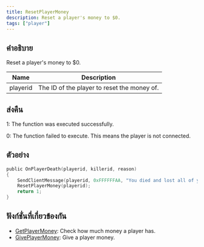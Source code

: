 ```yaml
---
title: ResetPlayerMoney
description: Reset a player's money to $0.
tags: ["player"]
---
```


## คำอธิบาย

Reset a player's money to \$0.

| Name     | Description                                 |
| -------- | ------------------------------------------- |
| playerid | The ID of the player to reset the money of. |

## ส่งคืน

1: The function was executed successfully.

0: The function failed to execute. This means the player is not connected.

## ตัวอย่าง

```c
public OnPlayerDeath(playerid, killerid, reason)
{
    SendClientMessage(playerid, 0xFFFFFFAA, "You died and lost all of your cash!");
    ResetPlayerMoney(playerid);
    return 1;
}
```

## ฟังก์ชั่นที่เกี่ยวข้องกัน

- [GetPlayerMoney](../functions/GetPlayerMoney.md): Check how much money a player has.
- [GivePlayerMoney](../functions/GivePlayerMoney.md): Give a player money.
